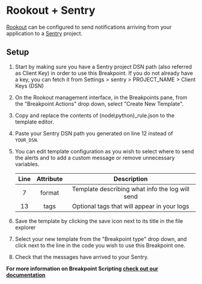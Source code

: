 # Rookout + Sentry

[Rookout] can be configured to send notifications arriving from your application to a [Sentry] project.

## Setup

1. Start by making sure you have a Sentry project DSN path (also referred as Client Key) in order to use this Breakpoint.
If you do not already have a key, you can fetch it from Settings > sentry > PROJECT_NAME > Client Keys (DSN)

1. On the Rookout management interface, in the Breakpoints pane, from the "Breakpoint Actions"
drop down, select "Create New Template".

1. Copy and replace the contents of (node\python)_rule.json to the template editor.

1. Paste your Sentry DSN path you generated on line 12 instead of `YOUR_DSN`.

1. You can edit template configuration as you wish to select where to send the alerts and to add a custom message or remove unnecessary variables.

    | Line | Attribute |                     Description                     |
    |:----:|:---------:|:---------------------------------------------------:|
    |   7  |   format  |   Template describing what info the log will send   |
    |  13  |  tags     |   Optional tags that will appear in your logs		 |

1. Save the template by clicking the save icon next to its title in the file explorer

1. Select your new template from the "Breakpoint type" drop down, and click next to
the line in the code you wish to use this Breakpoint one.

1. Check that the messages have arrived to your Sentry.

__For more information on Breakpoint Scripting [check out our documentation](https://docs.rookout.com/docs/rules.html)__

[Sentry]: https://sentry.io/
[Rookout]: https://docs.rookout.com/

